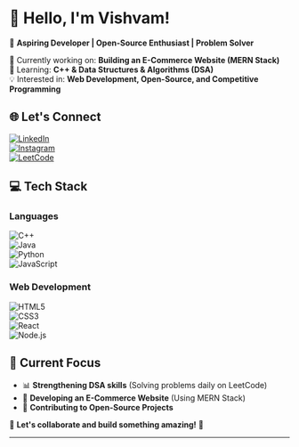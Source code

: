 # 💫 Hello, I'm Vishvam!  

🚀 **Aspiring Developer | Open-Source Enthusiast | Problem Solver**  

🔭 Currently working on: **Building an E-Commerce Website (MERN Stack)**  
🌱 Learning: **C++ & Data Structures & Algorithms (DSA)**  
💡 Interested in: **Web Development, Open-Source, and Competitive Programming**  

## 🌐 Let's Connect  
[![LinkedIn](https://img.shields.io/badge/LinkedIn-%230077B5.svg?logo=linkedin&logoColor=white)](www.linkedin.com/in/vishvampatel17)  
[![Instagram](https://img.shields.io/badge/Instagram-%23E4405F.svg?logo=Instagram&logoColor=white)](https://www.instagram.com/_vishvampatel_/)  
[![LeetCode](https://img.shields.io/badge/LeetCode-FFA116.svg?logo=leetcode&logoColor=white)](https://leetcode.com/u/VishvamPatel/)  

## 💻 Tech Stack  
### Languages  
![C++](https://img.shields.io/badge/c++-%2300599C.svg?style=for-the-badge&logo=c%2B%2B&logoColor=white)  
![Java](https://img.shields.io/badge/java-%23ED8B00.svg?style=for-the-badge&logo=java&logoColor=white)  
![Python](https://img.shields.io/badge/python-3670A0?style=for-the-badge&logo=python&logoColor=ffdd54)  
![JavaScript](https://img.shields.io/badge/javascript-%23323330.svg?style=for-the-badge&logo=javascript&logoColor=%23F7DF1E)  

### Web Development  
![HTML5](https://img.shields.io/badge/html5-%23E34F26.svg?style=for-the-badge&logo=html5&logoColor=white)  
![CSS3](https://img.shields.io/badge/css3-%231572B6.svg?style=for-the-badge&logo=css3&logoColor=white)  
![React](https://img.shields.io/badge/react-%2320232a.svg?style=for-the-badge&logo=react&logoColor=%2361DAFB)  
![Node.js](https://img.shields.io/badge/node.js-6DA55F?style=for-the-badge&logo=node.js&logoColor=white)  

## 📌 Current Focus  
- 📊 **Strengthening DSA skills** (Solving problems daily on LeetCode)  
- 🛒 **Developing an E-Commerce Website** (Using MERN Stack)  
- 🤝 **Contributing to Open-Source Projects**  

🌟 **Let's collaborate and build something amazing!** 🚀  

---   

